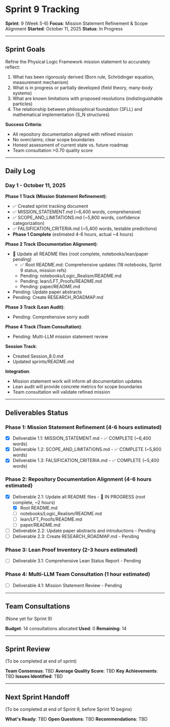 # Sprint 9 Tracking

**Sprint**: 9 (Week 5-6)
**Focus**: Mission Statement Refinement & Scope Alignment
**Started**: October 11, 2025
**Status**: In Progress

---

## Sprint Goals

Refine the Physical Logic Framework mission statement to accurately reflect:
1. What has been rigorously derived (Born rule, Schrödinger equation, measurement mechanism)
2. What is in progress or partially developed (field theory, many-body systems)
3. What are known limitations with proposed resolutions (indistinguishable particles)
4. The relationship between philosophical foundation (3FLL) and mathematical implementation (S_N structures)

**Success Criteria**:
- All repository documentation aligned with refined mission
- No overclaims; clear scope boundaries
- Honest assessment of current state vs. future roadmap
- Team consultation >0.70 quality score

---

## Daily Log

### Day 1 - October 11, 2025

**Phase 1 Track (Mission Statement Refinement)**:
- ✅ Created sprint tracking document
- ✅ MISSION_STATEMENT.md (~6,400 words, comprehensive)
- ✅ SCOPE_AND_LIMITATIONS.md (~5,800 words, confidence categorization)
- ✅ FALSIFICATION_CRITERIA.md (~5,400 words, testable predictions)
- **Phase 1 Complete** (estimated 4-6 hours, actual ~4 hours)

**Phase 2 Track (Documentation Alignment)**:
- 🔄 Update all README files (root complete, notebooks/lean/paper pending)
  - ✅ Root README.md: Comprehensive updates (18 notebooks, Sprint 9 status, mission refs)
  - Pending: notebooks/Logic_Realism/README.md
  - Pending: lean/LFT_Proofs/README.md
  - Pending: paper/README.md
- Pending: Update paper abstracts
- Pending: Create RESEARCH_ROADMAP.md

**Phase 3 Track (Lean Audit)**:
- Pending: Comprehensive sorry audit

**Phase 4 Track (Team Consultation)**:
- Pending: Multi-LLM mission statement review

**Session Track**:
- Created Session_8.0.md
- Updated sprints/README.md

**Integration**:
- Mission statement work will inform all documentation updates
- Lean audit will provide concrete metrics for scope boundaries
- Team consultation will validate refined mission

---

## Deliverables Status

### Phase 1: Mission Statement Refinement (4-6 hours estimated)
- [x] Deliverable 1.1: MISSION_STATEMENT.md - ✅ COMPLETE (~6,400 words)
- [x] Deliverable 1.2: SCOPE_AND_LIMITATIONS.md - ✅ COMPLETE (~5,800 words)
- [x] Deliverable 1.3: FALSIFICATION_CRITERIA.md - ✅ COMPLETE (~5,400 words)

### Phase 2: Repository Documentation Alignment (4-6 hours estimated)
- [x] Deliverable 2.1: Update all README files - 🔄 IN PROGRESS (root complete, ~2 hours)
  - [x] Root README.md
  - [ ] notebooks/Logic_Realism/README.md
  - [ ] lean/LFT_Proofs/README.md
  - [ ] paper/README.md
- [ ] Deliverable 2.2: Update paper abstracts and introductions - Pending
- [ ] Deliverable 2.3: Create RESEARCH_ROADMAP.md - Pending

### Phase 3: Lean Proof Inventory (2-3 hours estimated)
- [ ] Deliverable 3.1: Comprehensive Lean Status Report - Pending

### Phase 4: Multi-LLM Team Consultation (1 hour estimated)
- [ ] Deliverable 4.1: Mission Statement Review - Pending

---

## Team Consultations

(None yet for Sprint 9)

**Budget**: 14 consultations allocated
**Used**: 0
**Remaining**: 14

---

## Sprint Review

(To be completed at end of sprint)

**Team Consensus**: TBD
**Average Quality Score**: TBD
**Key Achievements**: TBD
**Issues Identified**: TBD

---

## Next Sprint Handoff

(To be completed at end of Sprint 9, before Sprint 10 begins)

**What's Ready**: TBD
**Open Questions**: TBD
**Recommendations**: TBD
